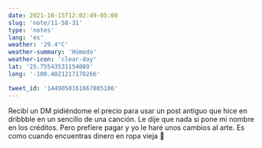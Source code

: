 ```yaml
---
date: 2021-10-15T12:02:49-05:00
slug: 'note/11-58-31'
type: 'notes'
lang: 'es'
weather: '29.4°C'
weather-summary: 'Húmedo'
weather-icon: 'clear-day'
lat: '25.75543531154089'
long: '-100.4021217178266'

tweet_id: '1449058161667805186'
---
```

Recibí un DM pidiéndome el precio para usar un post antiguo que hice en dribbble en un sencillo de una canción. Le dije que nada si pone mi nombre en los créditos. 
Pero prefiere pagar y yo le haré unos cambios al arte. Es como cuando encuentras dinero en ropa vieja 🤯